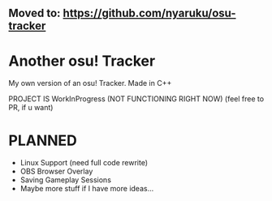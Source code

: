 Moved to: https://github.com/nyaruku/osu-tracker
--------------------------------------------
# Another osu! Tracker
 My own version of an osu! Tracker.
 Made in C++

 PROJECT IS WorkInProgress (NOT FUNCTIONING RIGHT NOW)
 (feel free to PR, if u want)

# PLANNED
- Linux Support (need full code rewrite)
- OBS Browser Overlay
- Saving Gameplay Sessions
- Maybe more stuff if I have more ideas...
  

